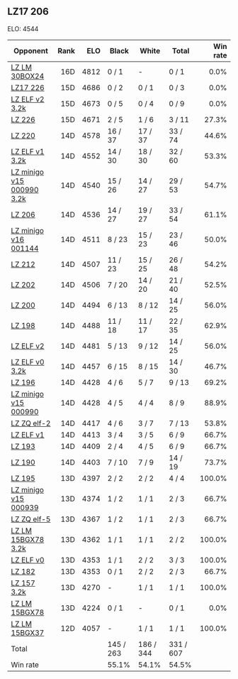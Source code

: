 ## LZ17 206 ##

ELO: 4544

Opponent | Rank | ELO | Black | White | Total | Win rate
---------|-----:|----:|-------|-------|-------|-------:
[LZ LM 30BOX24](LZ%20LM%2030BOX24.md) | 16D | 4812 | 0 / 1 | - | 0 / 1 | 0.0%
[LZ17 226](LZ17%20226.md) | 15D | 4686 | 0 / 2 | 0 / 1 | 0 / 3 | 0.0%
[LZ ELF v2 3.2k](LZ%20ELF%20v2%203.2k.md) | 15D | 4673 | 0 / 5 | 0 / 4 | 0 / 9 | 0.0%
[LZ 226](LZ%20226.md) | 15D | 4671 | 2 / 5 | 1 / 6 | 3 / 11 | 27.3%
[LZ 220](LZ%20220.md) | 14D | 4578 | 16 / 37 | 17 / 37 | 33 / 74 | 44.6%
[LZ ELF v1 3.2k](LZ%20ELF%20v1%203.2k.md) | 14D | 4552 | 14 / 30 | 18 / 30 | 32 / 60 | 53.3%
[LZ minigo v15 000990 3.2k](LZ%20minigo%20v15%20000990%203.2k.md) | 14D | 4540 | 15 / 26 | 14 / 27 | 29 / 53 | 54.7%
[LZ 206](LZ%20206.md) | 14D | 4536 | 14 / 27 | 19 / 27 | 33 / 54 | 61.1%
[LZ minigo v16 001144](LZ%20minigo%20v16%20001144.md) | 14D | 4511 | 8 / 23 | 15 / 23 | 23 / 46 | 50.0%
[LZ 212](LZ%20212.md) | 14D | 4507 | 11 / 23 | 15 / 25 | 26 / 48 | 54.2%
[LZ 202](LZ%20202.md) | 14D | 4506 | 7 / 20 | 14 / 20 | 21 / 40 | 52.5%
[LZ 200](LZ%20200.md) | 14D | 4494 | 6 / 13 | 8 / 12 | 14 / 25 | 56.0%
[LZ 198](LZ%20198.md) | 14D | 4488 | 11 / 18 | 11 / 17 | 22 / 35 | 62.9%
[LZ ELF v2](LZ%20ELF%20v2.md) | 14D | 4481 | 5 / 13 | 9 / 12 | 14 / 25 | 56.0%
[LZ ELF v0 3.2k](LZ%20ELF%20v0%203.2k.md) | 14D | 4457 | 6 / 15 | 8 / 15 | 14 / 30 | 46.7%
[LZ 196](LZ%20196.md) | 14D | 4428 | 4 / 6 | 5 / 7 | 9 / 13 | 69.2%
[LZ minigo v15 000990](LZ%20minigo%20v15%20000990.md) | 14D | 4428 | 4 / 5 | 4 / 4 | 8 / 9 | 88.9%
[LZ ZQ elf-2](LZ%20ZQ%20elf-2.md) | 14D | 4417 | 4 / 6 | 3 / 7 | 7 / 13 | 53.8%
[LZ ELF v1](LZ%20ELF%20v1.md) | 14D | 4413 | 3 / 4 | 3 / 5 | 6 / 9 | 66.7%
[LZ 193](LZ%20193.md) | 14D | 4409 | 2 / 4 | 4 / 5 | 6 / 9 | 66.7%
[LZ 190](LZ%20190.md) | 14D | 4403 | 7 / 10 | 7 / 9 | 14 / 19 | 73.7%
[LZ 195](LZ%20195.md) | 13D | 4397 | 2 / 2 | 2 / 2 | 4 / 4 | 100.0%
[LZ minigo v15 000939](LZ%20minigo%20v15%20000939.md) | 13D | 4374 | 1 / 2 | 1 / 1 | 2 / 3 | 66.7%
[LZ ZQ elf-5](LZ%20ZQ%20elf-5.md) | 13D | 4367 | 1 / 2 | 1 / 1 | 2 / 3 | 66.7%
[LZ LM 15BGX78 3.2k](LZ%20LM%2015BGX78%203.2k.md) | 13D | 4362 | 1 / 1 | 1 / 1 | 2 / 2 | 100.0%
[LZ ELF v0](LZ%20ELF%20v0.md) | 13D | 4353 | 1 / 1 | 2 / 2 | 3 / 3 | 100.0%
[LZ 182](LZ%20182.md) | 13D | 4353 | 0 / 1 | 2 / 2 | 2 / 3 | 66.7%
[LZ 157 3.2k](LZ%20157%203.2k.md) | 13D | 4270 | - | 1 / 1 | 1 / 1 | 100.0%
[LZ LM 15BGX78](LZ%20LM%2015BGX78.md) | 13D | 4224 | 0 / 1 | - | 0 / 1 | 0.0%
[LZ LM 15BGX37](LZ%20LM%2015BGX37.md) | 12D | 4057 | - | 1 / 1 | 1 / 1 | 100.0%
Total | | | 145 / 263 | 186 / 344 | 331 / 607 | 
Win rate| | | 55.1% | 54.1% | 54.5% | 
